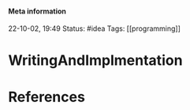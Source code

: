#### Meta information
22-10-02, 19:49
Status: #idea
Tags: [[programming]]





# WritingAndImplmentation







# References
